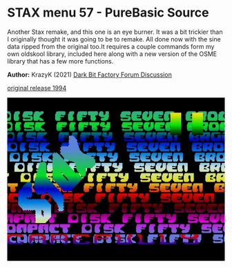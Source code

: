 # STAX menu 57 - PureBasic Source
Another Stax remake, and this one is an eye burner. It was a bit trickier than I originally thought it was going to be to remake. All done now with the sine data ripped from the original too.It requires a couple commands form my own oldskool library, included here along with a new version of the OSME library that has a few more functions.


**Author:** KrazyK (2021)
[Dark Bit Factory Forum Discussion](https://www.dbfinteractive.com/forum/index.php?topic=6914.msg84902)

[original release 1994](https://demozoo.org/productions/76682/)

![enter image description here](stax57.jpg)